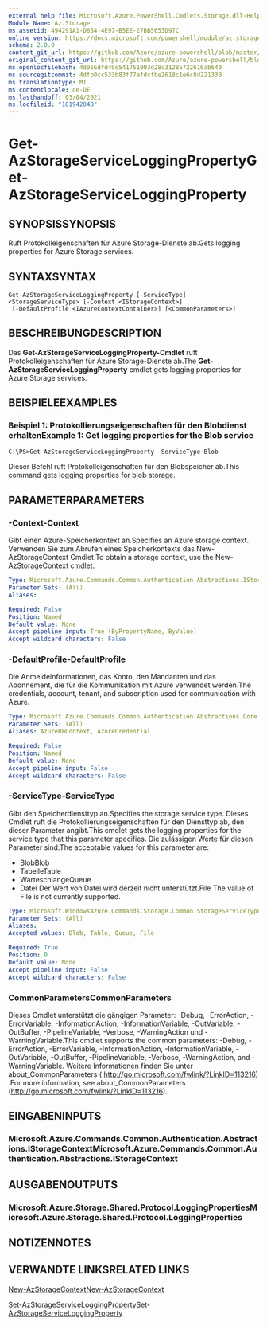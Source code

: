 ```yaml
---
external help file: Microsoft.Azure.PowerShell.Cmdlets.Storage.dll-Help.xml
Module Name: Az.Storage
ms.assetid: 494291A1-D854-4E97-B5EE-27BB5653D97C
online version: https://docs.microsoft.com/powershell/module/az.storage/get-azstorageserviceloggingproperty
schema: 2.0.0
content_git_url: https://github.com/Azure/azure-powershell/blob/master/src/Storage/Storage.Management/help/Get-AzStorageServiceLoggingProperty.md
original_content_git_url: https://github.com/Azure/azure-powershell/blob/master/src/Storage/Storage.Management/help/Get-AzStorageServiceLoggingProperty.md
ms.openlocfilehash: 4d956dfd49e541751003d28c31285722616ab640
ms.sourcegitcommit: 4dfb0cc533b83f77afdcfbe2618c1e6c8d221330
ms.translationtype: MT
ms.contentlocale: de-DE
ms.lasthandoff: 03/04/2021
ms.locfileid: "101942048"
---
```

# <span data-ttu-id="560b8-101">Get-AzStorageServiceLoggingProperty</span><span class="sxs-lookup"><span data-stu-id="560b8-101">Get-AzStorageServiceLoggingProperty</span></span>

## <span data-ttu-id="560b8-102">SYNOPSIS</span><span class="sxs-lookup"><span data-stu-id="560b8-102">SYNOPSIS</span></span>
<span data-ttu-id="560b8-103">Ruft Protokolleigenschaften für Azure Storage-Dienste ab.</span><span class="sxs-lookup"><span data-stu-id="560b8-103">Gets logging properties for Azure Storage services.</span></span>

## <span data-ttu-id="560b8-104">SYNTAX</span><span class="sxs-lookup"><span data-stu-id="560b8-104">SYNTAX</span></span>

```
Get-AzStorageServiceLoggingProperty [-ServiceType] <StorageServiceType> [-Context <IStorageContext>]
 [-DefaultProfile <IAzureContextContainer>] [<CommonParameters>]
```

## <span data-ttu-id="560b8-105">BESCHREIBUNG</span><span class="sxs-lookup"><span data-stu-id="560b8-105">DESCRIPTION</span></span>
<span data-ttu-id="560b8-106">Das **Get-AzStorageServiceLoggingProperty-Cmdlet** ruft Protokolleigenschaften für Azure Storage-Dienste ab.</span><span class="sxs-lookup"><span data-stu-id="560b8-106">The **Get-AzStorageServiceLoggingProperty** cmdlet gets logging properties for Azure Storage services.</span></span>

## <span data-ttu-id="560b8-107">BEISPIELE</span><span class="sxs-lookup"><span data-stu-id="560b8-107">EXAMPLES</span></span>

### <span data-ttu-id="560b8-108">Beispiel 1: Protokollierungseigenschaften für den Blobdienst erhalten</span><span class="sxs-lookup"><span data-stu-id="560b8-108">Example 1: Get logging properties for the Blob service</span></span>
```
C:\PS>Get-AzStorageServiceLoggingProperty -ServiceType Blob
```

<span data-ttu-id="560b8-109">Dieser Befehl ruft Protokolleigenschaften für den Blobspeicher ab.</span><span class="sxs-lookup"><span data-stu-id="560b8-109">This command gets logging properties for blob storage.</span></span>

## <span data-ttu-id="560b8-110">PARAMETER</span><span class="sxs-lookup"><span data-stu-id="560b8-110">PARAMETERS</span></span>

### <span data-ttu-id="560b8-111">-Context</span><span class="sxs-lookup"><span data-stu-id="560b8-111">-Context</span></span>
<span data-ttu-id="560b8-112">Gibt einen Azure-Speicherkontext an.</span><span class="sxs-lookup"><span data-stu-id="560b8-112">Specifies an Azure storage context.</span></span>
<span data-ttu-id="560b8-113">Verwenden Sie zum Abrufen eines Speicherkontexts das New-AzStorageContext Cmdlet.</span><span class="sxs-lookup"><span data-stu-id="560b8-113">To obtain a storage context, use the New-AzStorageContext cmdlet.</span></span>

```yaml
Type: Microsoft.Azure.Commands.Common.Authentication.Abstractions.IStorageContext
Parameter Sets: (All)
Aliases:

Required: False
Position: Named
Default value: None
Accept pipeline input: True (ByPropertyName, ByValue)
Accept wildcard characters: False
```

### <span data-ttu-id="560b8-114">-DefaultProfile</span><span class="sxs-lookup"><span data-stu-id="560b8-114">-DefaultProfile</span></span>
<span data-ttu-id="560b8-115">Die Anmeldeinformationen, das Konto, den Mandanten und das Abonnement, die für die Kommunikation mit Azure verwendet werden.</span><span class="sxs-lookup"><span data-stu-id="560b8-115">The credentials, account, tenant, and subscription used for communication with Azure.</span></span>

```yaml
Type: Microsoft.Azure.Commands.Common.Authentication.Abstractions.Core.IAzureContextContainer
Parameter Sets: (All)
Aliases: AzureRmContext, AzureCredential

Required: False
Position: Named
Default value: None
Accept pipeline input: False
Accept wildcard characters: False
```

### <span data-ttu-id="560b8-116">-ServiceType</span><span class="sxs-lookup"><span data-stu-id="560b8-116">-ServiceType</span></span>
<span data-ttu-id="560b8-117">Gibt den Speicherdiensttyp an.</span><span class="sxs-lookup"><span data-stu-id="560b8-117">Specifies the storage service type.</span></span>
<span data-ttu-id="560b8-118">Dieses Cmdlet ruft die Protokollierungseigenschaften für den Diensttyp ab, den dieser Parameter angibt.</span><span class="sxs-lookup"><span data-stu-id="560b8-118">This cmdlet gets the logging properties for the service type that this parameter specifies.</span></span>
<span data-ttu-id="560b8-119">Die zulässigen Werte für diesen Parameter sind:</span><span class="sxs-lookup"><span data-stu-id="560b8-119">The acceptable values for this parameter are:</span></span>
- <span data-ttu-id="560b8-120">Blob</span><span class="sxs-lookup"><span data-stu-id="560b8-120">Blob</span></span> 
- <span data-ttu-id="560b8-121">Tabelle</span><span class="sxs-lookup"><span data-stu-id="560b8-121">Table</span></span>
- <span data-ttu-id="560b8-122">Warteschlange</span><span class="sxs-lookup"><span data-stu-id="560b8-122">Queue</span></span>
- <span data-ttu-id="560b8-123">Datei Der Wert von Datei wird derzeit nicht unterstützt.</span><span class="sxs-lookup"><span data-stu-id="560b8-123">File The value of File is not currently supported.</span></span>

```yaml
Type: Microsoft.WindowsAzure.Commands.Storage.Common.StorageServiceType
Parameter Sets: (All)
Aliases:
Accepted values: Blob, Table, Queue, File

Required: True
Position: 0
Default value: None
Accept pipeline input: False
Accept wildcard characters: False
```

### <span data-ttu-id="560b8-124">CommonParameters</span><span class="sxs-lookup"><span data-stu-id="560b8-124">CommonParameters</span></span>
<span data-ttu-id="560b8-125">Dieses Cmdlet unterstützt die gängigen Parameter: -Debug, -ErrorAction, -ErrorVariable, -InformationAction, -InformationVariable, -OutVariable, -OutBuffer, -PipelineVariable, -Verbose, -WarningAction und -WarningVariable.</span><span class="sxs-lookup"><span data-stu-id="560b8-125">This cmdlet supports the common parameters: -Debug, -ErrorAction, -ErrorVariable, -InformationAction, -InformationVariable, -OutVariable, -OutBuffer, -PipelineVariable, -Verbose, -WarningAction, and -WarningVariable.</span></span> <span data-ttu-id="560b8-126">Weitere Informationen finden Sie unter about_CommonParameters ( http://go.microsoft.com/fwlink/?LinkID=113216) .</span><span class="sxs-lookup"><span data-stu-id="560b8-126">For more information, see about_CommonParameters (http://go.microsoft.com/fwlink/?LinkID=113216).</span></span>

## <span data-ttu-id="560b8-127">EINGABEN</span><span class="sxs-lookup"><span data-stu-id="560b8-127">INPUTS</span></span>

### <span data-ttu-id="560b8-128">Microsoft.Azure.Commands.Common.Authentication.Abstractions.IStorageContext</span><span class="sxs-lookup"><span data-stu-id="560b8-128">Microsoft.Azure.Commands.Common.Authentication.Abstractions.IStorageContext</span></span>

## <span data-ttu-id="560b8-129">AUSGABEN</span><span class="sxs-lookup"><span data-stu-id="560b8-129">OUTPUTS</span></span>

### <span data-ttu-id="560b8-130">Microsoft.Azure.Storage.Shared.Protocol.LoggingProperties</span><span class="sxs-lookup"><span data-stu-id="560b8-130">Microsoft.Azure.Storage.Shared.Protocol.LoggingProperties</span></span>

## <span data-ttu-id="560b8-131">NOTIZEN</span><span class="sxs-lookup"><span data-stu-id="560b8-131">NOTES</span></span>

## <span data-ttu-id="560b8-132">VERWANDTE LINKS</span><span class="sxs-lookup"><span data-stu-id="560b8-132">RELATED LINKS</span></span>

[<span data-ttu-id="560b8-133">New-AzStorageContext</span><span class="sxs-lookup"><span data-stu-id="560b8-133">New-AzStorageContext</span></span>](./New-AzStorageContext.md)

[<span data-ttu-id="560b8-134">Set-AzStorageServiceLoggingProperty</span><span class="sxs-lookup"><span data-stu-id="560b8-134">Set-AzStorageServiceLoggingProperty</span></span>](./Set-AzStorageServiceLoggingProperty.md)


